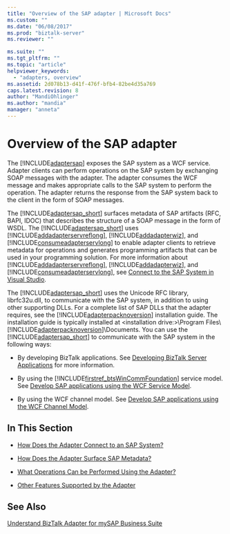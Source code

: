 ```yaml
---
title: "Overview of the SAP adapter | Microsoft Docs"
ms.custom: ""
ms.date: "06/08/2017"
ms.prod: "biztalk-server"
ms.reviewer: ""

ms.suite: ""
ms.tgt_pltfrm: ""
ms.topic: "article"
helpviewer_keywords: 
  - "adapters, overview"
ms.assetid: 2d078b13-d41f-476f-bfb4-82be4d35a769
caps.latest.revision: 8
author: "MandiOhlinger"
ms.author: "mandia"
manager: "anneta"
---
```

# Overview of the SAP adapter
The [!INCLUDE[adaptersap](../../includes/adaptersap-md.md)] exposes the SAP system as a WCF service. Adapter clients can perform operations on the SAP system by exchanging SOAP messages with the adapter. The adapter consumes the WCF message and makes appropriate calls to the SAP system to perform the operation. The adapter returns the response from the SAP system back to the client in the form of SOAP messages.  
  
 The [!INCLUDE[adaptersap_short](../../includes/adaptersap-short-md.md)] surfaces metadata of SAP artifacts (RFC, BAPI, IDOC) that describes the structure of a SOAP message in the form of WSDL. The [!INCLUDE[adaptersap_short](../../includes/adaptersap-short-md.md)] uses [!INCLUDE[addadapterservreflong](../../includes/addadapterservreflong-md.md)], [!INCLUDE[addadapterwiz](../../includes/addadapterwiz-md.md)], and [!INCLUDE[consumeadapterservlong](../../includes/consumeadapterservlong-md.md)] to enable adapter clients to retrieve metadata for operations and generates programming artifacts that can be used in your programming solution. For more information about [!INCLUDE[addadapterservreflong](../../includes/addadapterservreflong-md.md)], [!INCLUDE[addadapterwiz](../../includes/addadapterwiz-md.md)], and [!INCLUDE[consumeadapterservlong](../../includes/consumeadapterservlong-md.md)], see [Connect to the SAP System in Visual Studio](../../adapters-and-accelerators/adapter-sap/connect-to-the-sap-system-in-visual-studio.md).  
  
 The [!INCLUDE[adaptersap_short](../../includes/adaptersap-short-md.md)] uses the Unicode RFC library, librfc32u.dll, to communicate with the SAP system, in addition to using other supporting DLLs. For a complete list of SAP DLLs that the adapter requires, see the [!INCLUDE[adapterpacknoversion](../../includes/adapterpacknoversion-md.md)] installation guide. The installation guide is typically installed at \<installation drive:\>\Program Files\\[!INCLUDE[adapterpacknoversion](../../includes/adapterpacknoversion-md.md)]\Documents. You can use the [!INCLUDE[adaptersap_short](../../includes/adaptersap-short-md.md)] to communicate with the SAP system in the following ways:  
  
-   By developing BizTalk applications. See [Developing BizTalk Server Applications](../../core/developing-biztalk-server-applications.md) for more information.  
  
-   By using the [!INCLUDE[firstref_btsWinCommFoundation](../../includes/firstref-btswincommfoundation-md.md)] service model. See [Develop SAP applications using the WCF Service Model](../../adapters-and-accelerators/adapter-sap/develop-sap-applications-using-the-wcf-service-model.md).
  
-   By using the WCF channel model. See [Develop SAP applications using the WCF Channel Model](../../adapters-and-accelerators/adapter-sap/develop-sap-applications-using-the-wcf-channel-model.md).
  
## In This Section  
  
-   [How Does the Adapter Connect to an SAP System?](https://msdn.microsoft.com/library/cc185540.aspx)  
  
-   [How Does the Adapter Surface SAP Metadata?](https://msdn.microsoft.com/library/dd788039.aspx)  
  
-   [What Operations Can be Performed Using the Adapter?](https://msdn.microsoft.com/library/dd788159.aspx)  
  
-   [Other Features Supported by the Adapter](https://msdn.microsoft.com/library/dd788022.aspx)  
  
## See Also  
 [Understand BizTalk Adapter for mySAP Business Suite](../../adapters-and-accelerators/adapter-sap/understand-biztalk-adapter-for-mysap-business-suite.md)
